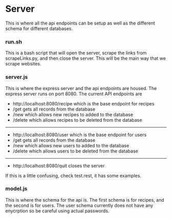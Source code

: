 <h1>Server</h1>

This is where all the api endpoints can be setup as well as the different schema for different databases. 

<h3>run.sh</h3>
This is a bash script that will open the server, scrape the links from scrapeLinks.py, and then close the server. This will be the main way that we scrape websites.

<h3>server.js</h3>
This is where the express server and the api endpoints are housed. The express server runs on port 8080. The current API endpoints are 

- http://localhost:8080/recipe which is the base endpoint for recipes
- /get gets all records from the database
- /new which allows new recipes to added to the database
- /delete which allows recipes to be deleted from the database
---
-  http://localhost:8080/user which is the base endpoint for users
- /get gets all records from the database
- /new which allows new users to added to the database
- /delete which allows users to be deleted from the database
---
- http://localhost:8080/quit closes the server

If this is a little confusing, check test.rest, it has some examples.

<h3>model.js</h3>
This is where the schema for the api is. The first schema is for recipes, and the second is for users. The user schema currently does not have any enycrption so be careful using actual passwords.